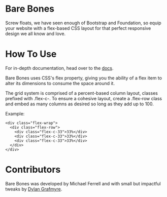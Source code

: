 Bare Bones
===========

Screw floats, we have seen enough of Bootstrap and Foundation, so equip your website with a flex-based CSS layout for that perfect responsive design we all know and love.


How To Use
===========

For in-depth documentation, head over to the [docs](http://michaelferrell.github.io/bares-bones/). 

Bare Bones uses CSS's flex property, giving you the ability of a flex item to alter its dimensions to consume the space around it.

The grid system is comprised of a percent-based column layout, classes prefixed with .flex-c-.  To ensure a cohesive layout, create a .flex-row class and embed as many columns as desired so long as they add up to 100.

Example:

```
<div class="flex-wrap">
  <div class="flex-row">
    <div class="flex-c-33">33%</div>
    <div class="flex-c-33">33%</div>
    <div class="flex-c-33">33%</div>
  </div>
</div>
```



Contributors
===========

Bare Bones was developed by Michael Ferrell and with small but impactful tweaks by [Dylan Grafmyre](https://github.com/thorsummoner).

